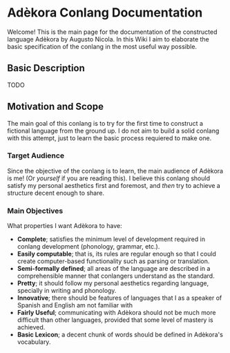 # Adèkora Conlang Documentation

Welcome! This is the main page for the documentation of the constructed language Adèkora by Augusto Nicola. In this Wiki I aim to elaborate the basic specification of the conlang in the most useful way possible.

## Basic Description

TODO

## Motivation and Scope

The main goal of this conlang is to try for the first time to construct a fictional language from the ground up. I do not aim to build a solid conlang with this attempt, just to learn the basic process requiered to make one.

### Target Audience

Since the objective of the conlang is to learn, the main audience of Adèkora is me! (Or *yourself* if you are reading this). I believe this conlang should satisfy my personal aesthetics first and foremost, and *then* try to achieve a structure decent enough to share.

### Main Objectives

What properties I want Adèkora to have:

- **Complete**; satisfies the minimum level of development required in conlang development (phonology, grammar, etc.).
- **Easily computable**; that is, its rules are regular enough so that I could create computer-based functionality such as parsing or translation.
- **Semi-formally defined**; all areas of the language are described in a comprehensible manner that conlangers understand as the standard.
- **Pretty**; it should follow my personal aesthetics regarding language, specially in writing and phonology.
- **Innovative**; there should be features of languages that I as a speaker of Spanish and English am not familiar with
- **Fairly Useful**; communicating with Adèkora should not be much more difficult than other languages, provided that some level of mastery is achieved.
- **Basic Lexicon**; a decent chunk of words should be defined in Adèkora's vocabulary.